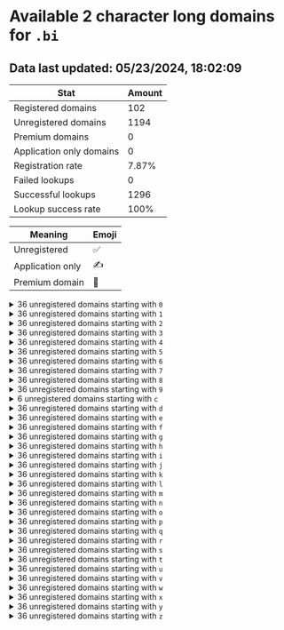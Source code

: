# Available 2 character long domains for `.bi`

## Data last updated: 05/23/2024, 18:02:09

|Stat|Amount|
|--|--|
|Registered domains|102|
|Unregistered domains|1194|
|Premium domains|0|
|Application only domains|0|
|Registration rate|7.87%|
|Failed lookups|0|
|Successful lookups|1296|
|Lookup success rate|100%|


|Meaning|Emoji|
|--|--|
|Unregistered|:white_check_mark:|
|Application only|:writing_hand:|
|Premium domain|:gem:|

<details>
<summary>36 unregistered domains starting with <bold><code>0</code></bold></summary>

|Type|Domain|
|--|--|
|:white_check_mark:|`00.bi`|
|:white_check_mark:|`01.bi`|
|:white_check_mark:|`02.bi`|
|:white_check_mark:|`03.bi`|
|:white_check_mark:|`04.bi`|
|:white_check_mark:|`05.bi`|
|:white_check_mark:|`06.bi`|
|:white_check_mark:|`07.bi`|
|:white_check_mark:|`08.bi`|
|:white_check_mark:|`09.bi`|
|:white_check_mark:|`0a.bi`|
|:white_check_mark:|`0b.bi`|
|:white_check_mark:|`0c.bi`|
|:white_check_mark:|`0d.bi`|
|:white_check_mark:|`0e.bi`|
|:white_check_mark:|`0f.bi`|
|:white_check_mark:|`0g.bi`|
|:white_check_mark:|`0h.bi`|
|:white_check_mark:|`0i.bi`|
|:white_check_mark:|`0j.bi`|
|:white_check_mark:|`0k.bi`|
|:white_check_mark:|`0l.bi`|
|:white_check_mark:|`0m.bi`|
|:white_check_mark:|`0n.bi`|
|:white_check_mark:|`0o.bi`|
|:white_check_mark:|`0p.bi`|
|:white_check_mark:|`0q.bi`|
|:white_check_mark:|`0r.bi`|
|:white_check_mark:|`0s.bi`|
|:white_check_mark:|`0t.bi`|
|:white_check_mark:|`0u.bi`|
|:white_check_mark:|`0v.bi`|
|:white_check_mark:|`0w.bi`|
|:white_check_mark:|`0x.bi`|
|:white_check_mark:|`0y.bi`|
|:white_check_mark:|`0z.bi`|
</details>
<details>
<summary>36 unregistered domains starting with <bold><code>1</code></bold></summary>

|Type|Domain|
|--|--|
|:white_check_mark:|`10.bi`|
|:white_check_mark:|`11.bi`|
|:white_check_mark:|`12.bi`|
|:white_check_mark:|`13.bi`|
|:white_check_mark:|`14.bi`|
|:white_check_mark:|`15.bi`|
|:white_check_mark:|`16.bi`|
|:white_check_mark:|`17.bi`|
|:white_check_mark:|`18.bi`|
|:white_check_mark:|`19.bi`|
|:white_check_mark:|`1a.bi`|
|:white_check_mark:|`1b.bi`|
|:white_check_mark:|`1c.bi`|
|:white_check_mark:|`1d.bi`|
|:white_check_mark:|`1e.bi`|
|:white_check_mark:|`1f.bi`|
|:white_check_mark:|`1g.bi`|
|:white_check_mark:|`1h.bi`|
|:white_check_mark:|`1i.bi`|
|:white_check_mark:|`1j.bi`|
|:white_check_mark:|`1k.bi`|
|:white_check_mark:|`1l.bi`|
|:white_check_mark:|`1m.bi`|
|:white_check_mark:|`1n.bi`|
|:white_check_mark:|`1o.bi`|
|:white_check_mark:|`1p.bi`|
|:white_check_mark:|`1q.bi`|
|:white_check_mark:|`1r.bi`|
|:white_check_mark:|`1s.bi`|
|:white_check_mark:|`1t.bi`|
|:white_check_mark:|`1u.bi`|
|:white_check_mark:|`1v.bi`|
|:white_check_mark:|`1w.bi`|
|:white_check_mark:|`1x.bi`|
|:white_check_mark:|`1y.bi`|
|:white_check_mark:|`1z.bi`|
</details>
<details>
<summary>36 unregistered domains starting with <bold><code>2</code></bold></summary>

|Type|Domain|
|--|--|
|:white_check_mark:|`20.bi`|
|:white_check_mark:|`21.bi`|
|:white_check_mark:|`22.bi`|
|:white_check_mark:|`23.bi`|
|:white_check_mark:|`24.bi`|
|:white_check_mark:|`25.bi`|
|:white_check_mark:|`26.bi`|
|:white_check_mark:|`27.bi`|
|:white_check_mark:|`28.bi`|
|:white_check_mark:|`29.bi`|
|:white_check_mark:|`2a.bi`|
|:white_check_mark:|`2b.bi`|
|:white_check_mark:|`2c.bi`|
|:white_check_mark:|`2d.bi`|
|:white_check_mark:|`2e.bi`|
|:white_check_mark:|`2f.bi`|
|:white_check_mark:|`2g.bi`|
|:white_check_mark:|`2h.bi`|
|:white_check_mark:|`2i.bi`|
|:white_check_mark:|`2j.bi`|
|:white_check_mark:|`2k.bi`|
|:white_check_mark:|`2l.bi`|
|:white_check_mark:|`2m.bi`|
|:white_check_mark:|`2n.bi`|
|:white_check_mark:|`2o.bi`|
|:white_check_mark:|`2p.bi`|
|:white_check_mark:|`2q.bi`|
|:white_check_mark:|`2r.bi`|
|:white_check_mark:|`2s.bi`|
|:white_check_mark:|`2t.bi`|
|:white_check_mark:|`2u.bi`|
|:white_check_mark:|`2v.bi`|
|:white_check_mark:|`2w.bi`|
|:white_check_mark:|`2x.bi`|
|:white_check_mark:|`2y.bi`|
|:white_check_mark:|`2z.bi`|
</details>
<details>
<summary>36 unregistered domains starting with <bold><code>3</code></bold></summary>

|Type|Domain|
|--|--|
|:white_check_mark:|`30.bi`|
|:white_check_mark:|`31.bi`|
|:white_check_mark:|`32.bi`|
|:white_check_mark:|`33.bi`|
|:white_check_mark:|`34.bi`|
|:white_check_mark:|`35.bi`|
|:white_check_mark:|`36.bi`|
|:white_check_mark:|`37.bi`|
|:white_check_mark:|`38.bi`|
|:white_check_mark:|`39.bi`|
|:white_check_mark:|`3a.bi`|
|:white_check_mark:|`3b.bi`|
|:white_check_mark:|`3c.bi`|
|:white_check_mark:|`3d.bi`|
|:white_check_mark:|`3e.bi`|
|:white_check_mark:|`3f.bi`|
|:white_check_mark:|`3g.bi`|
|:white_check_mark:|`3h.bi`|
|:white_check_mark:|`3i.bi`|
|:white_check_mark:|`3j.bi`|
|:white_check_mark:|`3k.bi`|
|:white_check_mark:|`3l.bi`|
|:white_check_mark:|`3m.bi`|
|:white_check_mark:|`3n.bi`|
|:white_check_mark:|`3o.bi`|
|:white_check_mark:|`3p.bi`|
|:white_check_mark:|`3q.bi`|
|:white_check_mark:|`3r.bi`|
|:white_check_mark:|`3s.bi`|
|:white_check_mark:|`3t.bi`|
|:white_check_mark:|`3u.bi`|
|:white_check_mark:|`3v.bi`|
|:white_check_mark:|`3w.bi`|
|:white_check_mark:|`3x.bi`|
|:white_check_mark:|`3y.bi`|
|:white_check_mark:|`3z.bi`|
</details>
<details>
<summary>36 unregistered domains starting with <bold><code>4</code></bold></summary>

|Type|Domain|
|--|--|
|:white_check_mark:|`40.bi`|
|:white_check_mark:|`41.bi`|
|:white_check_mark:|`42.bi`|
|:white_check_mark:|`43.bi`|
|:white_check_mark:|`44.bi`|
|:white_check_mark:|`45.bi`|
|:white_check_mark:|`46.bi`|
|:white_check_mark:|`47.bi`|
|:white_check_mark:|`48.bi`|
|:white_check_mark:|`49.bi`|
|:white_check_mark:|`4a.bi`|
|:white_check_mark:|`4b.bi`|
|:white_check_mark:|`4c.bi`|
|:white_check_mark:|`4d.bi`|
|:white_check_mark:|`4e.bi`|
|:white_check_mark:|`4f.bi`|
|:white_check_mark:|`4g.bi`|
|:white_check_mark:|`4h.bi`|
|:white_check_mark:|`4i.bi`|
|:white_check_mark:|`4j.bi`|
|:white_check_mark:|`4k.bi`|
|:white_check_mark:|`4l.bi`|
|:white_check_mark:|`4m.bi`|
|:white_check_mark:|`4n.bi`|
|:white_check_mark:|`4o.bi`|
|:white_check_mark:|`4p.bi`|
|:white_check_mark:|`4q.bi`|
|:white_check_mark:|`4r.bi`|
|:white_check_mark:|`4s.bi`|
|:white_check_mark:|`4t.bi`|
|:white_check_mark:|`4u.bi`|
|:white_check_mark:|`4v.bi`|
|:white_check_mark:|`4w.bi`|
|:white_check_mark:|`4x.bi`|
|:white_check_mark:|`4y.bi`|
|:white_check_mark:|`4z.bi`|
</details>
<details>
<summary>36 unregistered domains starting with <bold><code>5</code></bold></summary>

|Type|Domain|
|--|--|
|:white_check_mark:|`50.bi`|
|:white_check_mark:|`51.bi`|
|:white_check_mark:|`52.bi`|
|:white_check_mark:|`53.bi`|
|:white_check_mark:|`54.bi`|
|:white_check_mark:|`55.bi`|
|:white_check_mark:|`56.bi`|
|:white_check_mark:|`57.bi`|
|:white_check_mark:|`58.bi`|
|:white_check_mark:|`59.bi`|
|:white_check_mark:|`5a.bi`|
|:white_check_mark:|`5b.bi`|
|:white_check_mark:|`5c.bi`|
|:white_check_mark:|`5d.bi`|
|:white_check_mark:|`5e.bi`|
|:white_check_mark:|`5f.bi`|
|:white_check_mark:|`5g.bi`|
|:white_check_mark:|`5h.bi`|
|:white_check_mark:|`5i.bi`|
|:white_check_mark:|`5j.bi`|
|:white_check_mark:|`5k.bi`|
|:white_check_mark:|`5l.bi`|
|:white_check_mark:|`5m.bi`|
|:white_check_mark:|`5n.bi`|
|:white_check_mark:|`5o.bi`|
|:white_check_mark:|`5p.bi`|
|:white_check_mark:|`5q.bi`|
|:white_check_mark:|`5r.bi`|
|:white_check_mark:|`5s.bi`|
|:white_check_mark:|`5t.bi`|
|:white_check_mark:|`5u.bi`|
|:white_check_mark:|`5v.bi`|
|:white_check_mark:|`5w.bi`|
|:white_check_mark:|`5x.bi`|
|:white_check_mark:|`5y.bi`|
|:white_check_mark:|`5z.bi`|
</details>
<details>
<summary>36 unregistered domains starting with <bold><code>6</code></bold></summary>

|Type|Domain|
|--|--|
|:white_check_mark:|`60.bi`|
|:white_check_mark:|`61.bi`|
|:white_check_mark:|`62.bi`|
|:white_check_mark:|`63.bi`|
|:white_check_mark:|`64.bi`|
|:white_check_mark:|`65.bi`|
|:white_check_mark:|`66.bi`|
|:white_check_mark:|`67.bi`|
|:white_check_mark:|`68.bi`|
|:white_check_mark:|`69.bi`|
|:white_check_mark:|`6a.bi`|
|:white_check_mark:|`6b.bi`|
|:white_check_mark:|`6c.bi`|
|:white_check_mark:|`6d.bi`|
|:white_check_mark:|`6e.bi`|
|:white_check_mark:|`6f.bi`|
|:white_check_mark:|`6g.bi`|
|:white_check_mark:|`6h.bi`|
|:white_check_mark:|`6i.bi`|
|:white_check_mark:|`6j.bi`|
|:white_check_mark:|`6k.bi`|
|:white_check_mark:|`6l.bi`|
|:white_check_mark:|`6m.bi`|
|:white_check_mark:|`6n.bi`|
|:white_check_mark:|`6o.bi`|
|:white_check_mark:|`6p.bi`|
|:white_check_mark:|`6q.bi`|
|:white_check_mark:|`6r.bi`|
|:white_check_mark:|`6s.bi`|
|:white_check_mark:|`6t.bi`|
|:white_check_mark:|`6u.bi`|
|:white_check_mark:|`6v.bi`|
|:white_check_mark:|`6w.bi`|
|:white_check_mark:|`6x.bi`|
|:white_check_mark:|`6y.bi`|
|:white_check_mark:|`6z.bi`|
</details>
<details>
<summary>36 unregistered domains starting with <bold><code>7</code></bold></summary>

|Type|Domain|
|--|--|
|:white_check_mark:|`70.bi`|
|:white_check_mark:|`71.bi`|
|:white_check_mark:|`72.bi`|
|:white_check_mark:|`73.bi`|
|:white_check_mark:|`74.bi`|
|:white_check_mark:|`75.bi`|
|:white_check_mark:|`76.bi`|
|:white_check_mark:|`77.bi`|
|:white_check_mark:|`78.bi`|
|:white_check_mark:|`79.bi`|
|:white_check_mark:|`7a.bi`|
|:white_check_mark:|`7b.bi`|
|:white_check_mark:|`7c.bi`|
|:white_check_mark:|`7d.bi`|
|:white_check_mark:|`7e.bi`|
|:white_check_mark:|`7f.bi`|
|:white_check_mark:|`7g.bi`|
|:white_check_mark:|`7h.bi`|
|:white_check_mark:|`7i.bi`|
|:white_check_mark:|`7j.bi`|
|:white_check_mark:|`7k.bi`|
|:white_check_mark:|`7l.bi`|
|:white_check_mark:|`7m.bi`|
|:white_check_mark:|`7n.bi`|
|:white_check_mark:|`7o.bi`|
|:white_check_mark:|`7p.bi`|
|:white_check_mark:|`7q.bi`|
|:white_check_mark:|`7r.bi`|
|:white_check_mark:|`7s.bi`|
|:white_check_mark:|`7t.bi`|
|:white_check_mark:|`7u.bi`|
|:white_check_mark:|`7v.bi`|
|:white_check_mark:|`7w.bi`|
|:white_check_mark:|`7x.bi`|
|:white_check_mark:|`7y.bi`|
|:white_check_mark:|`7z.bi`|
</details>
<details>
<summary>36 unregistered domains starting with <bold><code>8</code></bold></summary>

|Type|Domain|
|--|--|
|:white_check_mark:|`80.bi`|
|:white_check_mark:|`81.bi`|
|:white_check_mark:|`82.bi`|
|:white_check_mark:|`83.bi`|
|:white_check_mark:|`84.bi`|
|:white_check_mark:|`85.bi`|
|:white_check_mark:|`86.bi`|
|:white_check_mark:|`87.bi`|
|:white_check_mark:|`88.bi`|
|:white_check_mark:|`89.bi`|
|:white_check_mark:|`8a.bi`|
|:white_check_mark:|`8b.bi`|
|:white_check_mark:|`8c.bi`|
|:white_check_mark:|`8d.bi`|
|:white_check_mark:|`8e.bi`|
|:white_check_mark:|`8f.bi`|
|:white_check_mark:|`8g.bi`|
|:white_check_mark:|`8h.bi`|
|:white_check_mark:|`8i.bi`|
|:white_check_mark:|`8j.bi`|
|:white_check_mark:|`8k.bi`|
|:white_check_mark:|`8l.bi`|
|:white_check_mark:|`8m.bi`|
|:white_check_mark:|`8n.bi`|
|:white_check_mark:|`8o.bi`|
|:white_check_mark:|`8p.bi`|
|:white_check_mark:|`8q.bi`|
|:white_check_mark:|`8r.bi`|
|:white_check_mark:|`8s.bi`|
|:white_check_mark:|`8t.bi`|
|:white_check_mark:|`8u.bi`|
|:white_check_mark:|`8v.bi`|
|:white_check_mark:|`8w.bi`|
|:white_check_mark:|`8x.bi`|
|:white_check_mark:|`8y.bi`|
|:white_check_mark:|`8z.bi`|
</details>
<details>
<summary>36 unregistered domains starting with <bold><code>9</code></bold></summary>

|Type|Domain|
|--|--|
|:white_check_mark:|`90.bi`|
|:white_check_mark:|`91.bi`|
|:white_check_mark:|`92.bi`|
|:white_check_mark:|`93.bi`|
|:white_check_mark:|`94.bi`|
|:white_check_mark:|`95.bi`|
|:white_check_mark:|`96.bi`|
|:white_check_mark:|`97.bi`|
|:white_check_mark:|`98.bi`|
|:white_check_mark:|`99.bi`|
|:white_check_mark:|`9a.bi`|
|:white_check_mark:|`9b.bi`|
|:white_check_mark:|`9c.bi`|
|:white_check_mark:|`9d.bi`|
|:white_check_mark:|`9e.bi`|
|:white_check_mark:|`9f.bi`|
|:white_check_mark:|`9g.bi`|
|:white_check_mark:|`9h.bi`|
|:white_check_mark:|`9i.bi`|
|:white_check_mark:|`9j.bi`|
|:white_check_mark:|`9k.bi`|
|:white_check_mark:|`9l.bi`|
|:white_check_mark:|`9m.bi`|
|:white_check_mark:|`9n.bi`|
|:white_check_mark:|`9o.bi`|
|:white_check_mark:|`9p.bi`|
|:white_check_mark:|`9q.bi`|
|:white_check_mark:|`9r.bi`|
|:white_check_mark:|`9s.bi`|
|:white_check_mark:|`9t.bi`|
|:white_check_mark:|`9u.bi`|
|:white_check_mark:|`9v.bi`|
|:white_check_mark:|`9w.bi`|
|:white_check_mark:|`9x.bi`|
|:white_check_mark:|`9y.bi`|
|:white_check_mark:|`9z.bi`|
</details>
<details>
<summary>6 unregistered domains starting with <bold><code>c</code></bold></summary>

|Type|Domain|
|--|--|
|:white_check_mark:|`c4.bi`|
|:white_check_mark:|`c5.bi`|
|:white_check_mark:|`c6.bi`|
|:white_check_mark:|`c7.bi`|
|:white_check_mark:|`c8.bi`|
|:white_check_mark:|`c9.bi`|
</details>
<details>
<summary>36 unregistered domains starting with <bold><code>d</code></bold></summary>

|Type|Domain|
|--|--|
|:white_check_mark:|`d0.bi`|
|:white_check_mark:|`d1.bi`|
|:white_check_mark:|`d2.bi`|
|:white_check_mark:|`d3.bi`|
|:white_check_mark:|`d4.bi`|
|:white_check_mark:|`d5.bi`|
|:white_check_mark:|`d6.bi`|
|:white_check_mark:|`d7.bi`|
|:white_check_mark:|`d8.bi`|
|:white_check_mark:|`d9.bi`|
|:white_check_mark:|`da.bi`|
|:white_check_mark:|`db.bi`|
|:white_check_mark:|`dc.bi`|
|:white_check_mark:|`dd.bi`|
|:white_check_mark:|`de.bi`|
|:white_check_mark:|`df.bi`|
|:white_check_mark:|`dg.bi`|
|:white_check_mark:|`dh.bi`|
|:white_check_mark:|`di.bi`|
|:white_check_mark:|`dj.bi`|
|:white_check_mark:|`dk.bi`|
|:white_check_mark:|`dl.bi`|
|:white_check_mark:|`dm.bi`|
|:white_check_mark:|`dn.bi`|
|:white_check_mark:|`do.bi`|
|:white_check_mark:|`dp.bi`|
|:white_check_mark:|`dq.bi`|
|:white_check_mark:|`dr.bi`|
|:white_check_mark:|`ds.bi`|
|:white_check_mark:|`dt.bi`|
|:white_check_mark:|`du.bi`|
|:white_check_mark:|`dv.bi`|
|:white_check_mark:|`dw.bi`|
|:white_check_mark:|`dx.bi`|
|:white_check_mark:|`dy.bi`|
|:white_check_mark:|`dz.bi`|
</details>
<details>
<summary>36 unregistered domains starting with <bold><code>e</code></bold></summary>

|Type|Domain|
|--|--|
|:white_check_mark:|`e0.bi`|
|:white_check_mark:|`e1.bi`|
|:white_check_mark:|`e2.bi`|
|:white_check_mark:|`e3.bi`|
|:white_check_mark:|`e4.bi`|
|:white_check_mark:|`e5.bi`|
|:white_check_mark:|`e6.bi`|
|:white_check_mark:|`e7.bi`|
|:white_check_mark:|`e8.bi`|
|:white_check_mark:|`e9.bi`|
|:white_check_mark:|`ea.bi`|
|:white_check_mark:|`eb.bi`|
|:white_check_mark:|`ec.bi`|
|:white_check_mark:|`ed.bi`|
|:white_check_mark:|`ee.bi`|
|:white_check_mark:|`ef.bi`|
|:white_check_mark:|`eg.bi`|
|:white_check_mark:|`eh.bi`|
|:white_check_mark:|`ei.bi`|
|:white_check_mark:|`ej.bi`|
|:white_check_mark:|`ek.bi`|
|:white_check_mark:|`el.bi`|
|:white_check_mark:|`em.bi`|
|:white_check_mark:|`en.bi`|
|:white_check_mark:|`eo.bi`|
|:white_check_mark:|`ep.bi`|
|:white_check_mark:|`eq.bi`|
|:white_check_mark:|`er.bi`|
|:white_check_mark:|`es.bi`|
|:white_check_mark:|`et.bi`|
|:white_check_mark:|`eu.bi`|
|:white_check_mark:|`ev.bi`|
|:white_check_mark:|`ew.bi`|
|:white_check_mark:|`ex.bi`|
|:white_check_mark:|`ey.bi`|
|:white_check_mark:|`ez.bi`|
</details>
<details>
<summary>36 unregistered domains starting with <bold><code>f</code></bold></summary>

|Type|Domain|
|--|--|
|:white_check_mark:|`f0.bi`|
|:white_check_mark:|`f1.bi`|
|:white_check_mark:|`f2.bi`|
|:white_check_mark:|`f3.bi`|
|:white_check_mark:|`f4.bi`|
|:white_check_mark:|`f5.bi`|
|:white_check_mark:|`f6.bi`|
|:white_check_mark:|`f7.bi`|
|:white_check_mark:|`f8.bi`|
|:white_check_mark:|`f9.bi`|
|:white_check_mark:|`fa.bi`|
|:white_check_mark:|`fb.bi`|
|:white_check_mark:|`fc.bi`|
|:white_check_mark:|`fd.bi`|
|:white_check_mark:|`fe.bi`|
|:white_check_mark:|`ff.bi`|
|:white_check_mark:|`fg.bi`|
|:white_check_mark:|`fh.bi`|
|:white_check_mark:|`fi.bi`|
|:white_check_mark:|`fj.bi`|
|:white_check_mark:|`fk.bi`|
|:white_check_mark:|`fl.bi`|
|:white_check_mark:|`fm.bi`|
|:white_check_mark:|`fn.bi`|
|:white_check_mark:|`fo.bi`|
|:white_check_mark:|`fp.bi`|
|:white_check_mark:|`fq.bi`|
|:white_check_mark:|`fr.bi`|
|:white_check_mark:|`fs.bi`|
|:white_check_mark:|`ft.bi`|
|:white_check_mark:|`fu.bi`|
|:white_check_mark:|`fv.bi`|
|:white_check_mark:|`fw.bi`|
|:white_check_mark:|`fx.bi`|
|:white_check_mark:|`fy.bi`|
|:white_check_mark:|`fz.bi`|
</details>
<details>
<summary>36 unregistered domains starting with <bold><code>g</code></bold></summary>

|Type|Domain|
|--|--|
|:white_check_mark:|`g0.bi`|
|:white_check_mark:|`g1.bi`|
|:white_check_mark:|`g2.bi`|
|:white_check_mark:|`g3.bi`|
|:white_check_mark:|`g4.bi`|
|:white_check_mark:|`g5.bi`|
|:white_check_mark:|`g6.bi`|
|:white_check_mark:|`g7.bi`|
|:white_check_mark:|`g8.bi`|
|:white_check_mark:|`g9.bi`|
|:white_check_mark:|`ga.bi`|
|:white_check_mark:|`gb.bi`|
|:white_check_mark:|`gc.bi`|
|:white_check_mark:|`gd.bi`|
|:white_check_mark:|`ge.bi`|
|:white_check_mark:|`gf.bi`|
|:white_check_mark:|`gg.bi`|
|:white_check_mark:|`gh.bi`|
|:white_check_mark:|`gi.bi`|
|:white_check_mark:|`gj.bi`|
|:white_check_mark:|`gk.bi`|
|:white_check_mark:|`gl.bi`|
|:white_check_mark:|`gm.bi`|
|:white_check_mark:|`gn.bi`|
|:white_check_mark:|`go.bi`|
|:white_check_mark:|`gp.bi`|
|:white_check_mark:|`gq.bi`|
|:white_check_mark:|`gr.bi`|
|:white_check_mark:|`gs.bi`|
|:white_check_mark:|`gt.bi`|
|:white_check_mark:|`gu.bi`|
|:white_check_mark:|`gv.bi`|
|:white_check_mark:|`gw.bi`|
|:white_check_mark:|`gx.bi`|
|:white_check_mark:|`gy.bi`|
|:white_check_mark:|`gz.bi`|
</details>
<details>
<summary>36 unregistered domains starting with <bold><code>h</code></bold></summary>

|Type|Domain|
|--|--|
|:white_check_mark:|`h0.bi`|
|:white_check_mark:|`h1.bi`|
|:white_check_mark:|`h2.bi`|
|:white_check_mark:|`h3.bi`|
|:white_check_mark:|`h4.bi`|
|:white_check_mark:|`h5.bi`|
|:white_check_mark:|`h6.bi`|
|:white_check_mark:|`h7.bi`|
|:white_check_mark:|`h8.bi`|
|:white_check_mark:|`h9.bi`|
|:white_check_mark:|`ha.bi`|
|:white_check_mark:|`hb.bi`|
|:white_check_mark:|`hc.bi`|
|:white_check_mark:|`hd.bi`|
|:white_check_mark:|`he.bi`|
|:white_check_mark:|`hf.bi`|
|:white_check_mark:|`hg.bi`|
|:white_check_mark:|`hh.bi`|
|:white_check_mark:|`hi.bi`|
|:white_check_mark:|`hj.bi`|
|:white_check_mark:|`hk.bi`|
|:white_check_mark:|`hl.bi`|
|:white_check_mark:|`hm.bi`|
|:white_check_mark:|`hn.bi`|
|:white_check_mark:|`ho.bi`|
|:white_check_mark:|`hp.bi`|
|:white_check_mark:|`hq.bi`|
|:white_check_mark:|`hr.bi`|
|:white_check_mark:|`hs.bi`|
|:white_check_mark:|`ht.bi`|
|:white_check_mark:|`hu.bi`|
|:white_check_mark:|`hv.bi`|
|:white_check_mark:|`hw.bi`|
|:white_check_mark:|`hx.bi`|
|:white_check_mark:|`hy.bi`|
|:white_check_mark:|`hz.bi`|
</details>
<details>
<summary>36 unregistered domains starting with <bold><code>i</code></bold></summary>

|Type|Domain|
|--|--|
|:white_check_mark:|`i0.bi`|
|:white_check_mark:|`i1.bi`|
|:white_check_mark:|`i2.bi`|
|:white_check_mark:|`i3.bi`|
|:white_check_mark:|`i4.bi`|
|:white_check_mark:|`i5.bi`|
|:white_check_mark:|`i6.bi`|
|:white_check_mark:|`i7.bi`|
|:white_check_mark:|`i8.bi`|
|:white_check_mark:|`i9.bi`|
|:white_check_mark:|`ia.bi`|
|:white_check_mark:|`ib.bi`|
|:white_check_mark:|`ic.bi`|
|:white_check_mark:|`id.bi`|
|:white_check_mark:|`ie.bi`|
|:white_check_mark:|`if.bi`|
|:white_check_mark:|`ig.bi`|
|:white_check_mark:|`ih.bi`|
|:white_check_mark:|`ii.bi`|
|:white_check_mark:|`ij.bi`|
|:white_check_mark:|`ik.bi`|
|:white_check_mark:|`il.bi`|
|:white_check_mark:|`im.bi`|
|:white_check_mark:|`in.bi`|
|:white_check_mark:|`io.bi`|
|:white_check_mark:|`ip.bi`|
|:white_check_mark:|`iq.bi`|
|:white_check_mark:|`ir.bi`|
|:white_check_mark:|`is.bi`|
|:white_check_mark:|`it.bi`|
|:white_check_mark:|`iu.bi`|
|:white_check_mark:|`iv.bi`|
|:white_check_mark:|`iw.bi`|
|:white_check_mark:|`ix.bi`|
|:white_check_mark:|`iy.bi`|
|:white_check_mark:|`iz.bi`|
</details>
<details>
<summary>36 unregistered domains starting with <bold><code>j</code></bold></summary>

|Type|Domain|
|--|--|
|:white_check_mark:|`j0.bi`|
|:white_check_mark:|`j1.bi`|
|:white_check_mark:|`j2.bi`|
|:white_check_mark:|`j3.bi`|
|:white_check_mark:|`j4.bi`|
|:white_check_mark:|`j5.bi`|
|:white_check_mark:|`j6.bi`|
|:white_check_mark:|`j7.bi`|
|:white_check_mark:|`j8.bi`|
|:white_check_mark:|`j9.bi`|
|:white_check_mark:|`ja.bi`|
|:white_check_mark:|`jb.bi`|
|:white_check_mark:|`jc.bi`|
|:white_check_mark:|`jd.bi`|
|:white_check_mark:|`je.bi`|
|:white_check_mark:|`jf.bi`|
|:white_check_mark:|`jg.bi`|
|:white_check_mark:|`jh.bi`|
|:white_check_mark:|`ji.bi`|
|:white_check_mark:|`jj.bi`|
|:white_check_mark:|`jk.bi`|
|:white_check_mark:|`jl.bi`|
|:white_check_mark:|`jm.bi`|
|:white_check_mark:|`jn.bi`|
|:white_check_mark:|`jo.bi`|
|:white_check_mark:|`jp.bi`|
|:white_check_mark:|`jq.bi`|
|:white_check_mark:|`jr.bi`|
|:white_check_mark:|`js.bi`|
|:white_check_mark:|`jt.bi`|
|:white_check_mark:|`ju.bi`|
|:white_check_mark:|`jv.bi`|
|:white_check_mark:|`jw.bi`|
|:white_check_mark:|`jx.bi`|
|:white_check_mark:|`jy.bi`|
|:white_check_mark:|`jz.bi`|
</details>
<details>
<summary>36 unregistered domains starting with <bold><code>k</code></bold></summary>

|Type|Domain|
|--|--|
|:white_check_mark:|`k0.bi`|
|:white_check_mark:|`k1.bi`|
|:white_check_mark:|`k2.bi`|
|:white_check_mark:|`k3.bi`|
|:white_check_mark:|`k4.bi`|
|:white_check_mark:|`k5.bi`|
|:white_check_mark:|`k6.bi`|
|:white_check_mark:|`k7.bi`|
|:white_check_mark:|`k8.bi`|
|:white_check_mark:|`k9.bi`|
|:white_check_mark:|`ka.bi`|
|:white_check_mark:|`kb.bi`|
|:white_check_mark:|`kc.bi`|
|:white_check_mark:|`kd.bi`|
|:white_check_mark:|`ke.bi`|
|:white_check_mark:|`kf.bi`|
|:white_check_mark:|`kg.bi`|
|:white_check_mark:|`kh.bi`|
|:white_check_mark:|`ki.bi`|
|:white_check_mark:|`kj.bi`|
|:white_check_mark:|`kk.bi`|
|:white_check_mark:|`kl.bi`|
|:white_check_mark:|`km.bi`|
|:white_check_mark:|`kn.bi`|
|:white_check_mark:|`ko.bi`|
|:white_check_mark:|`kp.bi`|
|:white_check_mark:|`kq.bi`|
|:white_check_mark:|`kr.bi`|
|:white_check_mark:|`ks.bi`|
|:white_check_mark:|`kt.bi`|
|:white_check_mark:|`ku.bi`|
|:white_check_mark:|`kv.bi`|
|:white_check_mark:|`kw.bi`|
|:white_check_mark:|`kx.bi`|
|:white_check_mark:|`ky.bi`|
|:white_check_mark:|`kz.bi`|
</details>
<details>
<summary>36 unregistered domains starting with <bold><code>l</code></bold></summary>

|Type|Domain|
|--|--|
|:white_check_mark:|`l0.bi`|
|:white_check_mark:|`l1.bi`|
|:white_check_mark:|`l2.bi`|
|:white_check_mark:|`l3.bi`|
|:white_check_mark:|`l4.bi`|
|:white_check_mark:|`l5.bi`|
|:white_check_mark:|`l6.bi`|
|:white_check_mark:|`l7.bi`|
|:white_check_mark:|`l8.bi`|
|:white_check_mark:|`l9.bi`|
|:white_check_mark:|`la.bi`|
|:white_check_mark:|`lb.bi`|
|:white_check_mark:|`lc.bi`|
|:white_check_mark:|`ld.bi`|
|:white_check_mark:|`le.bi`|
|:white_check_mark:|`lf.bi`|
|:white_check_mark:|`lg.bi`|
|:white_check_mark:|`lh.bi`|
|:white_check_mark:|`li.bi`|
|:white_check_mark:|`lj.bi`|
|:white_check_mark:|`lk.bi`|
|:white_check_mark:|`ll.bi`|
|:white_check_mark:|`lm.bi`|
|:white_check_mark:|`ln.bi`|
|:white_check_mark:|`lo.bi`|
|:white_check_mark:|`lp.bi`|
|:white_check_mark:|`lq.bi`|
|:white_check_mark:|`lr.bi`|
|:white_check_mark:|`ls.bi`|
|:white_check_mark:|`lt.bi`|
|:white_check_mark:|`lu.bi`|
|:white_check_mark:|`lv.bi`|
|:white_check_mark:|`lw.bi`|
|:white_check_mark:|`lx.bi`|
|:white_check_mark:|`ly.bi`|
|:white_check_mark:|`lz.bi`|
</details>
<details>
<summary>36 unregistered domains starting with <bold><code>m</code></bold></summary>

|Type|Domain|
|--|--|
|:white_check_mark:|`m0.bi`|
|:white_check_mark:|`m1.bi`|
|:white_check_mark:|`m2.bi`|
|:white_check_mark:|`m3.bi`|
|:white_check_mark:|`m4.bi`|
|:white_check_mark:|`m5.bi`|
|:white_check_mark:|`m6.bi`|
|:white_check_mark:|`m7.bi`|
|:white_check_mark:|`m8.bi`|
|:white_check_mark:|`m9.bi`|
|:white_check_mark:|`ma.bi`|
|:white_check_mark:|`mb.bi`|
|:white_check_mark:|`mc.bi`|
|:white_check_mark:|`md.bi`|
|:white_check_mark:|`me.bi`|
|:white_check_mark:|`mf.bi`|
|:white_check_mark:|`mg.bi`|
|:white_check_mark:|`mh.bi`|
|:white_check_mark:|`mi.bi`|
|:white_check_mark:|`mj.bi`|
|:white_check_mark:|`mk.bi`|
|:white_check_mark:|`ml.bi`|
|:white_check_mark:|`mm.bi`|
|:white_check_mark:|`mn.bi`|
|:white_check_mark:|`mo.bi`|
|:white_check_mark:|`mp.bi`|
|:white_check_mark:|`mq.bi`|
|:white_check_mark:|`mr.bi`|
|:white_check_mark:|`ms.bi`|
|:white_check_mark:|`mt.bi`|
|:white_check_mark:|`mu.bi`|
|:white_check_mark:|`mv.bi`|
|:white_check_mark:|`mw.bi`|
|:white_check_mark:|`mx.bi`|
|:white_check_mark:|`my.bi`|
|:white_check_mark:|`mz.bi`|
</details>
<details>
<summary>36 unregistered domains starting with <bold><code>n</code></bold></summary>

|Type|Domain|
|--|--|
|:white_check_mark:|`n0.bi`|
|:white_check_mark:|`n1.bi`|
|:white_check_mark:|`n2.bi`|
|:white_check_mark:|`n3.bi`|
|:white_check_mark:|`n4.bi`|
|:white_check_mark:|`n5.bi`|
|:white_check_mark:|`n6.bi`|
|:white_check_mark:|`n7.bi`|
|:white_check_mark:|`n8.bi`|
|:white_check_mark:|`n9.bi`|
|:white_check_mark:|`na.bi`|
|:white_check_mark:|`nb.bi`|
|:white_check_mark:|`nc.bi`|
|:white_check_mark:|`nd.bi`|
|:white_check_mark:|`ne.bi`|
|:white_check_mark:|`nf.bi`|
|:white_check_mark:|`ng.bi`|
|:white_check_mark:|`nh.bi`|
|:white_check_mark:|`ni.bi`|
|:white_check_mark:|`nj.bi`|
|:white_check_mark:|`nk.bi`|
|:white_check_mark:|`nl.bi`|
|:white_check_mark:|`nm.bi`|
|:white_check_mark:|`nn.bi`|
|:white_check_mark:|`no.bi`|
|:white_check_mark:|`np.bi`|
|:white_check_mark:|`nq.bi`|
|:white_check_mark:|`nr.bi`|
|:white_check_mark:|`ns.bi`|
|:white_check_mark:|`nt.bi`|
|:white_check_mark:|`nu.bi`|
|:white_check_mark:|`nv.bi`|
|:white_check_mark:|`nw.bi`|
|:white_check_mark:|`nx.bi`|
|:white_check_mark:|`ny.bi`|
|:white_check_mark:|`nz.bi`|
</details>
<details>
<summary>36 unregistered domains starting with <bold><code>o</code></bold></summary>

|Type|Domain|
|--|--|
|:white_check_mark:|`o0.bi`|
|:white_check_mark:|`o1.bi`|
|:white_check_mark:|`o2.bi`|
|:white_check_mark:|`o3.bi`|
|:white_check_mark:|`o4.bi`|
|:white_check_mark:|`o5.bi`|
|:white_check_mark:|`o6.bi`|
|:white_check_mark:|`o7.bi`|
|:white_check_mark:|`o8.bi`|
|:white_check_mark:|`o9.bi`|
|:white_check_mark:|`oa.bi`|
|:white_check_mark:|`ob.bi`|
|:white_check_mark:|`oc.bi`|
|:white_check_mark:|`od.bi`|
|:white_check_mark:|`oe.bi`|
|:white_check_mark:|`of.bi`|
|:white_check_mark:|`og.bi`|
|:white_check_mark:|`oh.bi`|
|:white_check_mark:|`oi.bi`|
|:white_check_mark:|`oj.bi`|
|:white_check_mark:|`ok.bi`|
|:white_check_mark:|`ol.bi`|
|:white_check_mark:|`om.bi`|
|:white_check_mark:|`on.bi`|
|:white_check_mark:|`oo.bi`|
|:white_check_mark:|`op.bi`|
|:white_check_mark:|`oq.bi`|
|:white_check_mark:|`or.bi`|
|:white_check_mark:|`os.bi`|
|:white_check_mark:|`ot.bi`|
|:white_check_mark:|`ou.bi`|
|:white_check_mark:|`ov.bi`|
|:white_check_mark:|`ow.bi`|
|:white_check_mark:|`ox.bi`|
|:white_check_mark:|`oy.bi`|
|:white_check_mark:|`oz.bi`|
</details>
<details>
<summary>36 unregistered domains starting with <bold><code>p</code></bold></summary>

|Type|Domain|
|--|--|
|:white_check_mark:|`p0.bi`|
|:white_check_mark:|`p1.bi`|
|:white_check_mark:|`p2.bi`|
|:white_check_mark:|`p3.bi`|
|:white_check_mark:|`p4.bi`|
|:white_check_mark:|`p5.bi`|
|:white_check_mark:|`p6.bi`|
|:white_check_mark:|`p7.bi`|
|:white_check_mark:|`p8.bi`|
|:white_check_mark:|`p9.bi`|
|:white_check_mark:|`pa.bi`|
|:white_check_mark:|`pb.bi`|
|:white_check_mark:|`pc.bi`|
|:white_check_mark:|`pd.bi`|
|:white_check_mark:|`pe.bi`|
|:white_check_mark:|`pf.bi`|
|:white_check_mark:|`pg.bi`|
|:white_check_mark:|`ph.bi`|
|:white_check_mark:|`pi.bi`|
|:white_check_mark:|`pj.bi`|
|:white_check_mark:|`pk.bi`|
|:white_check_mark:|`pl.bi`|
|:white_check_mark:|`pm.bi`|
|:white_check_mark:|`pn.bi`|
|:white_check_mark:|`po.bi`|
|:white_check_mark:|`pp.bi`|
|:white_check_mark:|`pq.bi`|
|:white_check_mark:|`pr.bi`|
|:white_check_mark:|`ps.bi`|
|:white_check_mark:|`pt.bi`|
|:white_check_mark:|`pu.bi`|
|:white_check_mark:|`pv.bi`|
|:white_check_mark:|`pw.bi`|
|:white_check_mark:|`px.bi`|
|:white_check_mark:|`py.bi`|
|:white_check_mark:|`pz.bi`|
</details>
<details>
<summary>36 unregistered domains starting with <bold><code>q</code></bold></summary>

|Type|Domain|
|--|--|
|:white_check_mark:|`q0.bi`|
|:white_check_mark:|`q1.bi`|
|:white_check_mark:|`q2.bi`|
|:white_check_mark:|`q3.bi`|
|:white_check_mark:|`q4.bi`|
|:white_check_mark:|`q5.bi`|
|:white_check_mark:|`q6.bi`|
|:white_check_mark:|`q7.bi`|
|:white_check_mark:|`q8.bi`|
|:white_check_mark:|`q9.bi`|
|:white_check_mark:|`qa.bi`|
|:white_check_mark:|`qb.bi`|
|:white_check_mark:|`qc.bi`|
|:white_check_mark:|`qd.bi`|
|:white_check_mark:|`qe.bi`|
|:white_check_mark:|`qf.bi`|
|:white_check_mark:|`qg.bi`|
|:white_check_mark:|`qh.bi`|
|:white_check_mark:|`qi.bi`|
|:white_check_mark:|`qj.bi`|
|:white_check_mark:|`qk.bi`|
|:white_check_mark:|`ql.bi`|
|:white_check_mark:|`qm.bi`|
|:white_check_mark:|`qn.bi`|
|:white_check_mark:|`qo.bi`|
|:white_check_mark:|`qp.bi`|
|:white_check_mark:|`qq.bi`|
|:white_check_mark:|`qr.bi`|
|:white_check_mark:|`qs.bi`|
|:white_check_mark:|`qt.bi`|
|:white_check_mark:|`qu.bi`|
|:white_check_mark:|`qv.bi`|
|:white_check_mark:|`qw.bi`|
|:white_check_mark:|`qx.bi`|
|:white_check_mark:|`qy.bi`|
|:white_check_mark:|`qz.bi`|
</details>
<details>
<summary>36 unregistered domains starting with <bold><code>r</code></bold></summary>

|Type|Domain|
|--|--|
|:white_check_mark:|`r0.bi`|
|:white_check_mark:|`r1.bi`|
|:white_check_mark:|`r2.bi`|
|:white_check_mark:|`r3.bi`|
|:white_check_mark:|`r4.bi`|
|:white_check_mark:|`r5.bi`|
|:white_check_mark:|`r6.bi`|
|:white_check_mark:|`r7.bi`|
|:white_check_mark:|`r8.bi`|
|:white_check_mark:|`r9.bi`|
|:white_check_mark:|`ra.bi`|
|:white_check_mark:|`rb.bi`|
|:white_check_mark:|`rc.bi`|
|:white_check_mark:|`rd.bi`|
|:white_check_mark:|`re.bi`|
|:white_check_mark:|`rf.bi`|
|:white_check_mark:|`rg.bi`|
|:white_check_mark:|`rh.bi`|
|:white_check_mark:|`ri.bi`|
|:white_check_mark:|`rj.bi`|
|:white_check_mark:|`rk.bi`|
|:white_check_mark:|`rl.bi`|
|:white_check_mark:|`rm.bi`|
|:white_check_mark:|`rn.bi`|
|:white_check_mark:|`ro.bi`|
|:white_check_mark:|`rp.bi`|
|:white_check_mark:|`rq.bi`|
|:white_check_mark:|`rr.bi`|
|:white_check_mark:|`rs.bi`|
|:white_check_mark:|`rt.bi`|
|:white_check_mark:|`ru.bi`|
|:white_check_mark:|`rv.bi`|
|:white_check_mark:|`rw.bi`|
|:white_check_mark:|`rx.bi`|
|:white_check_mark:|`ry.bi`|
|:white_check_mark:|`rz.bi`|
</details>
<details>
<summary>36 unregistered domains starting with <bold><code>s</code></bold></summary>

|Type|Domain|
|--|--|
|:white_check_mark:|`s0.bi`|
|:white_check_mark:|`s1.bi`|
|:white_check_mark:|`s2.bi`|
|:white_check_mark:|`s3.bi`|
|:white_check_mark:|`s4.bi`|
|:white_check_mark:|`s5.bi`|
|:white_check_mark:|`s6.bi`|
|:white_check_mark:|`s7.bi`|
|:white_check_mark:|`s8.bi`|
|:white_check_mark:|`s9.bi`|
|:white_check_mark:|`sa.bi`|
|:white_check_mark:|`sb.bi`|
|:white_check_mark:|`sc.bi`|
|:white_check_mark:|`sd.bi`|
|:white_check_mark:|`se.bi`|
|:white_check_mark:|`sf.bi`|
|:white_check_mark:|`sg.bi`|
|:white_check_mark:|`sh.bi`|
|:white_check_mark:|`si.bi`|
|:white_check_mark:|`sj.bi`|
|:white_check_mark:|`sk.bi`|
|:white_check_mark:|`sl.bi`|
|:white_check_mark:|`sm.bi`|
|:white_check_mark:|`sn.bi`|
|:white_check_mark:|`so.bi`|
|:white_check_mark:|`sp.bi`|
|:white_check_mark:|`sq.bi`|
|:white_check_mark:|`sr.bi`|
|:white_check_mark:|`ss.bi`|
|:white_check_mark:|`st.bi`|
|:white_check_mark:|`su.bi`|
|:white_check_mark:|`sv.bi`|
|:white_check_mark:|`sw.bi`|
|:white_check_mark:|`sx.bi`|
|:white_check_mark:|`sy.bi`|
|:white_check_mark:|`sz.bi`|
</details>
<details>
<summary>36 unregistered domains starting with <bold><code>t</code></bold></summary>

|Type|Domain|
|--|--|
|:white_check_mark:|`t0.bi`|
|:white_check_mark:|`t1.bi`|
|:white_check_mark:|`t2.bi`|
|:white_check_mark:|`t3.bi`|
|:white_check_mark:|`t4.bi`|
|:white_check_mark:|`t5.bi`|
|:white_check_mark:|`t6.bi`|
|:white_check_mark:|`t7.bi`|
|:white_check_mark:|`t8.bi`|
|:white_check_mark:|`t9.bi`|
|:white_check_mark:|`ta.bi`|
|:white_check_mark:|`tb.bi`|
|:white_check_mark:|`tc.bi`|
|:white_check_mark:|`td.bi`|
|:white_check_mark:|`te.bi`|
|:white_check_mark:|`tf.bi`|
|:white_check_mark:|`tg.bi`|
|:white_check_mark:|`th.bi`|
|:white_check_mark:|`ti.bi`|
|:white_check_mark:|`tj.bi`|
|:white_check_mark:|`tk.bi`|
|:white_check_mark:|`tl.bi`|
|:white_check_mark:|`tm.bi`|
|:white_check_mark:|`tn.bi`|
|:white_check_mark:|`to.bi`|
|:white_check_mark:|`tp.bi`|
|:white_check_mark:|`tq.bi`|
|:white_check_mark:|`tr.bi`|
|:white_check_mark:|`ts.bi`|
|:white_check_mark:|`tt.bi`|
|:white_check_mark:|`tu.bi`|
|:white_check_mark:|`tv.bi`|
|:white_check_mark:|`tw.bi`|
|:white_check_mark:|`tx.bi`|
|:white_check_mark:|`ty.bi`|
|:white_check_mark:|`tz.bi`|
</details>
<details>
<summary>36 unregistered domains starting with <bold><code>u</code></bold></summary>

|Type|Domain|
|--|--|
|:white_check_mark:|`u0.bi`|
|:white_check_mark:|`u1.bi`|
|:white_check_mark:|`u2.bi`|
|:white_check_mark:|`u3.bi`|
|:white_check_mark:|`u4.bi`|
|:white_check_mark:|`u5.bi`|
|:white_check_mark:|`u6.bi`|
|:white_check_mark:|`u7.bi`|
|:white_check_mark:|`u8.bi`|
|:white_check_mark:|`u9.bi`|
|:white_check_mark:|`ua.bi`|
|:white_check_mark:|`ub.bi`|
|:white_check_mark:|`uc.bi`|
|:white_check_mark:|`ud.bi`|
|:white_check_mark:|`ue.bi`|
|:white_check_mark:|`uf.bi`|
|:white_check_mark:|`ug.bi`|
|:white_check_mark:|`uh.bi`|
|:white_check_mark:|`ui.bi`|
|:white_check_mark:|`uj.bi`|
|:white_check_mark:|`uk.bi`|
|:white_check_mark:|`ul.bi`|
|:white_check_mark:|`um.bi`|
|:white_check_mark:|`un.bi`|
|:white_check_mark:|`uo.bi`|
|:white_check_mark:|`up.bi`|
|:white_check_mark:|`uq.bi`|
|:white_check_mark:|`ur.bi`|
|:white_check_mark:|`us.bi`|
|:white_check_mark:|`ut.bi`|
|:white_check_mark:|`uu.bi`|
|:white_check_mark:|`uv.bi`|
|:white_check_mark:|`uw.bi`|
|:white_check_mark:|`ux.bi`|
|:white_check_mark:|`uy.bi`|
|:white_check_mark:|`uz.bi`|
</details>
<details>
<summary>36 unregistered domains starting with <bold><code>v</code></bold></summary>

|Type|Domain|
|--|--|
|:white_check_mark:|`v0.bi`|
|:white_check_mark:|`v1.bi`|
|:white_check_mark:|`v2.bi`|
|:white_check_mark:|`v3.bi`|
|:white_check_mark:|`v4.bi`|
|:white_check_mark:|`v5.bi`|
|:white_check_mark:|`v6.bi`|
|:white_check_mark:|`v7.bi`|
|:white_check_mark:|`v8.bi`|
|:white_check_mark:|`v9.bi`|
|:white_check_mark:|`va.bi`|
|:white_check_mark:|`vb.bi`|
|:white_check_mark:|`vc.bi`|
|:white_check_mark:|`vd.bi`|
|:white_check_mark:|`ve.bi`|
|:white_check_mark:|`vf.bi`|
|:white_check_mark:|`vg.bi`|
|:white_check_mark:|`vh.bi`|
|:white_check_mark:|`vi.bi`|
|:white_check_mark:|`vj.bi`|
|:white_check_mark:|`vk.bi`|
|:white_check_mark:|`vl.bi`|
|:white_check_mark:|`vm.bi`|
|:white_check_mark:|`vn.bi`|
|:white_check_mark:|`vo.bi`|
|:white_check_mark:|`vp.bi`|
|:white_check_mark:|`vq.bi`|
|:white_check_mark:|`vr.bi`|
|:white_check_mark:|`vs.bi`|
|:white_check_mark:|`vt.bi`|
|:white_check_mark:|`vu.bi`|
|:white_check_mark:|`vv.bi`|
|:white_check_mark:|`vw.bi`|
|:white_check_mark:|`vx.bi`|
|:white_check_mark:|`vy.bi`|
|:white_check_mark:|`vz.bi`|
</details>
<details>
<summary>36 unregistered domains starting with <bold><code>w</code></bold></summary>

|Type|Domain|
|--|--|
|:white_check_mark:|`w0.bi`|
|:white_check_mark:|`w1.bi`|
|:white_check_mark:|`w2.bi`|
|:white_check_mark:|`w3.bi`|
|:white_check_mark:|`w4.bi`|
|:white_check_mark:|`w5.bi`|
|:white_check_mark:|`w6.bi`|
|:white_check_mark:|`w7.bi`|
|:white_check_mark:|`w8.bi`|
|:white_check_mark:|`w9.bi`|
|:white_check_mark:|`wa.bi`|
|:white_check_mark:|`wb.bi`|
|:white_check_mark:|`wc.bi`|
|:white_check_mark:|`wd.bi`|
|:white_check_mark:|`we.bi`|
|:white_check_mark:|`wf.bi`|
|:white_check_mark:|`wg.bi`|
|:white_check_mark:|`wh.bi`|
|:white_check_mark:|`wi.bi`|
|:white_check_mark:|`wj.bi`|
|:white_check_mark:|`wk.bi`|
|:white_check_mark:|`wl.bi`|
|:white_check_mark:|`wm.bi`|
|:white_check_mark:|`wn.bi`|
|:white_check_mark:|`wo.bi`|
|:white_check_mark:|`wp.bi`|
|:white_check_mark:|`wq.bi`|
|:white_check_mark:|`wr.bi`|
|:white_check_mark:|`ws.bi`|
|:white_check_mark:|`wt.bi`|
|:white_check_mark:|`wu.bi`|
|:white_check_mark:|`wv.bi`|
|:white_check_mark:|`ww.bi`|
|:white_check_mark:|`wx.bi`|
|:white_check_mark:|`wy.bi`|
|:white_check_mark:|`wz.bi`|
</details>
<details>
<summary>36 unregistered domains starting with <bold><code>x</code></bold></summary>

|Type|Domain|
|--|--|
|:white_check_mark:|`x0.bi`|
|:white_check_mark:|`x1.bi`|
|:white_check_mark:|`x2.bi`|
|:white_check_mark:|`x3.bi`|
|:white_check_mark:|`x4.bi`|
|:white_check_mark:|`x5.bi`|
|:white_check_mark:|`x6.bi`|
|:white_check_mark:|`x7.bi`|
|:white_check_mark:|`x8.bi`|
|:white_check_mark:|`x9.bi`|
|:white_check_mark:|`xa.bi`|
|:white_check_mark:|`xb.bi`|
|:white_check_mark:|`xc.bi`|
|:white_check_mark:|`xd.bi`|
|:white_check_mark:|`xe.bi`|
|:white_check_mark:|`xf.bi`|
|:white_check_mark:|`xg.bi`|
|:white_check_mark:|`xh.bi`|
|:white_check_mark:|`xi.bi`|
|:white_check_mark:|`xj.bi`|
|:white_check_mark:|`xk.bi`|
|:white_check_mark:|`xl.bi`|
|:white_check_mark:|`xm.bi`|
|:white_check_mark:|`xn.bi`|
|:white_check_mark:|`xo.bi`|
|:white_check_mark:|`xp.bi`|
|:white_check_mark:|`xq.bi`|
|:white_check_mark:|`xr.bi`|
|:white_check_mark:|`xs.bi`|
|:white_check_mark:|`xt.bi`|
|:white_check_mark:|`xu.bi`|
|:white_check_mark:|`xv.bi`|
|:white_check_mark:|`xw.bi`|
|:white_check_mark:|`xx.bi`|
|:white_check_mark:|`xy.bi`|
|:white_check_mark:|`xz.bi`|
</details>
<details>
<summary>36 unregistered domains starting with <bold><code>y</code></bold></summary>

|Type|Domain|
|--|--|
|:white_check_mark:|`y0.bi`|
|:white_check_mark:|`y1.bi`|
|:white_check_mark:|`y2.bi`|
|:white_check_mark:|`y3.bi`|
|:white_check_mark:|`y4.bi`|
|:white_check_mark:|`y5.bi`|
|:white_check_mark:|`y6.bi`|
|:white_check_mark:|`y7.bi`|
|:white_check_mark:|`y8.bi`|
|:white_check_mark:|`y9.bi`|
|:white_check_mark:|`ya.bi`|
|:white_check_mark:|`yb.bi`|
|:white_check_mark:|`yc.bi`|
|:white_check_mark:|`yd.bi`|
|:white_check_mark:|`ye.bi`|
|:white_check_mark:|`yf.bi`|
|:white_check_mark:|`yg.bi`|
|:white_check_mark:|`yh.bi`|
|:white_check_mark:|`yi.bi`|
|:white_check_mark:|`yj.bi`|
|:white_check_mark:|`yk.bi`|
|:white_check_mark:|`yl.bi`|
|:white_check_mark:|`ym.bi`|
|:white_check_mark:|`yn.bi`|
|:white_check_mark:|`yo.bi`|
|:white_check_mark:|`yp.bi`|
|:white_check_mark:|`yq.bi`|
|:white_check_mark:|`yr.bi`|
|:white_check_mark:|`ys.bi`|
|:white_check_mark:|`yt.bi`|
|:white_check_mark:|`yu.bi`|
|:white_check_mark:|`yv.bi`|
|:white_check_mark:|`yw.bi`|
|:white_check_mark:|`yx.bi`|
|:white_check_mark:|`yy.bi`|
|:white_check_mark:|`yz.bi`|
</details>
<details>
<summary>36 unregistered domains starting with <bold><code>z</code></bold></summary>

|Type|Domain|
|--|--|
|:white_check_mark:|`z0.bi`|
|:white_check_mark:|`z1.bi`|
|:white_check_mark:|`z2.bi`|
|:white_check_mark:|`z3.bi`|
|:white_check_mark:|`z4.bi`|
|:white_check_mark:|`z5.bi`|
|:white_check_mark:|`z6.bi`|
|:white_check_mark:|`z7.bi`|
|:white_check_mark:|`z8.bi`|
|:white_check_mark:|`z9.bi`|
|:white_check_mark:|`za.bi`|
|:white_check_mark:|`zb.bi`|
|:white_check_mark:|`zc.bi`|
|:white_check_mark:|`zd.bi`|
|:white_check_mark:|`ze.bi`|
|:white_check_mark:|`zf.bi`|
|:white_check_mark:|`zg.bi`|
|:white_check_mark:|`zh.bi`|
|:white_check_mark:|`zi.bi`|
|:white_check_mark:|`zj.bi`|
|:white_check_mark:|`zk.bi`|
|:white_check_mark:|`zl.bi`|
|:white_check_mark:|`zm.bi`|
|:white_check_mark:|`zn.bi`|
|:white_check_mark:|`zo.bi`|
|:white_check_mark:|`zp.bi`|
|:white_check_mark:|`zq.bi`|
|:white_check_mark:|`zr.bi`|
|:white_check_mark:|`zs.bi`|
|:white_check_mark:|`zt.bi`|
|:white_check_mark:|`zu.bi`|
|:white_check_mark:|`zv.bi`|
|:white_check_mark:|`zw.bi`|
|:white_check_mark:|`zx.bi`|
|:white_check_mark:|`zy.bi`|
|:white_check_mark:|`zz.bi`|
</details>